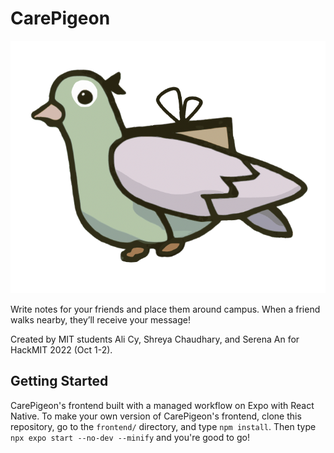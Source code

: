 # CarePigeon

![CarePigeon logo](./frontend/assets/logo.png)

Write notes for your friends and place them around campus. When a friend walks nearby, they’ll receive your message! 

Created by MIT students Ali Cy, Shreya Chaudhary, and Serena An for HackMIT 2022 (Oct 1-2).

## Getting Started

CarePigeon's frontend built with a managed workflow on Expo with React Native. To make your own version of CarePigeon's frontend, clone this repository, go to the ``frontend/`` directory, and type ``npm install``. Then type ``npx expo start --no-dev --minify`` and you're good to go!
